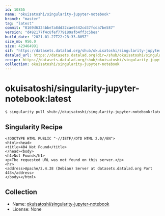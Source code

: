 ```yaml
---
id: 10855
name: "okuisatoshi/singularity-jupyter-notebook"
branch: "master"
tag: "latest"
commit: "0169d6324bbe7a8dd32cae6442cd37fcda7be587"
version: "d492177f4c8fef779189afb4ff3c5bea"
build_date: "2021-01-27T22:28:33.805Z"
size_mb: 956.0
size: 423464991
sif: "https://datasets.datalad.org/shub/okuisatoshi/singularity-jupyter-notebook/latest/2021-01-27-0169d632-d492177f/d492177f4c8fef779189afb4ff3c5bea.sif"
datalad_url: https://datasets.datalad.org?dir=/shub/okuisatoshi/singularity-jupyter-notebook/latest/2021-01-27-0169d632-d492177f/
recipe: https://datasets.datalad.org/shub/okuisatoshi/singularity-jupyter-notebook/latest/2021-01-27-0169d632-d492177f/Singularity
collection: okuisatoshi/singularity-jupyter-notebook
---
```


# okuisatoshi/singularity-jupyter-notebook:latest

```bash
$ singularity pull shub://okuisatoshi/singularity-jupyter-notebook:latest
```

## Singularity Recipe

```singularity
<!DOCTYPE HTML PUBLIC "-//IETF//DTD HTML 2.0//EN">
<html><head>
<title>404 Not Found</title>
</head><body>
<h1>Not Found</h1>
<p>The requested URL was not found on this server.</p>
<hr>
<address>Apache/2.4.38 (Debian) Server at datasets.datalad.org Port 443</address>
</body></html>
```

## Collection

 - Name: [okuisatoshi/singularity-jupyter-notebook](https://github.com/okuisatoshi/singularity-jupyter-notebook)
 - License: None

